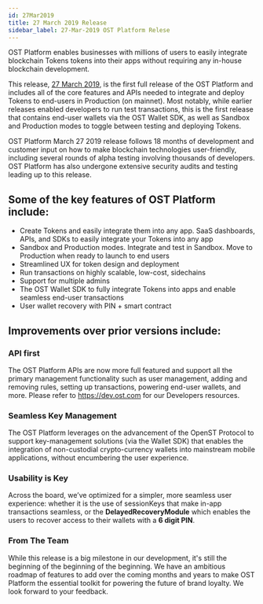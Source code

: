 ```yaml
---
id: 27Mar2019
title: 27 March 2019 Release
sidebar_label: 27-Mar-2019 OST Platform Relese
---
```



OST Platform enables businesses with millions of users to easily integrate blockchain Tokens tokens into their apps without requiring any in-house blockchain development. 

This release, [27 March 2019](https://platform.ost.com), is the first full release of the OST Platform and includes all of the core features and APIs needed to integrate and deploy Tokens to end-users in Production (on mainnet). Most notably, while earlier releases enabled developers to run test transactions, this is the first release that contains end-user wallets via the OST Wallet SDK, as well as Sandbox and Production modes to toggle between testing and deploying Tokens. 

OST Platform March 27 2019 release follows 18 months of development and customer input on how to make blockchain technologies user-friendly, including several rounds of alpha testing involving thousands of developers. OST Platform has also undergone extensive security audits and testing leading up to this release. 

## Some of the key features of OST Platform include:
* Create Tokens and easily integrate them into any app. SaaS dashboards, APIs, and SDKs to easily integrate your Tokens into any app
* Sandbox and Production modes. Integrate and test in Sandbox. Move to Production when ready to launch to end users
* Streamlined UX for token design and deployment
* Run transactions on highly scalable, low-cost, sidechains
* Support for multiple admins
* The OST Wallet SDK to fully integrate Tokens into apps and enable seamless end-user transactions
* User wallet recovery with PIN + smart contract

## Improvements over prior versions include:

### API first
The OST Platform APIs are now more full featured and support all the primary management functionality such as user management, adding and removing rules, setting up transactions, powering end-user wallets, and more. Please refer to https://dev.ost.com for our Developers resources.


### Seamless Key Management
The OST Platform leverages on the advancement of the OpenST Protocol to support key-management solutions (via the Wallet SDK) that enables the integration of non-custodial crypto-currency wallets into mainstream mobile applications, without encumbering the user experience.


### Usability is Key
Across the board, we’ve optimized for a simpler, more seamless user experience: whether it is the use of sessionKeys that make in-app transactions seamless, or the **DelayedRecoveryModule** which enables the users to recover access to their wallets with a **6 digit PIN**.

### From The Team
While this release is a big milestone in our development, it's still the beginning of the beginning of the beginning. We have an ambitious roadmap of features to add over the coming months and years to make OST Platform the essential toolkit for powering the future of brand loyalty. We look forward to your feedback.